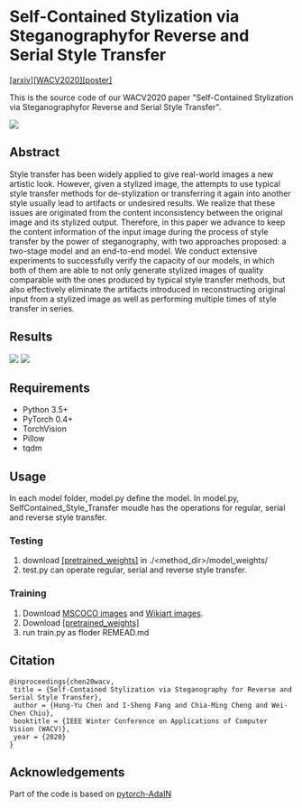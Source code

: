 # Self-Contained Stylization via Steganographyfor Reverse and Serial Style Transfer
[[arxiv]](https://arxiv.org/pdf/1812.03910.pdf)[[WACV2020]](https://openaccess.thecvf.com/content_WACV_2020/html/Chen_Self-Contained_Stylization_via_Steganography_for_Reverse_and_Serial_Style_Transfer_WACV_2020_paper.html)[[poster]](./poster.pdf)

This is the source code of our WACV2020 paper "Self-Contained Stylization via Steganographyfor Reverse and Serial Style Transfer".

![](https://github.com/IShengFang/Self-Contained_Stylization/raw/master//teaser.png)

## Abstract 
Style transfer has been widely applied to give real-world images a new artistic look. However, given a stylized image, the attempts to use typical style transfer methods for de-stylization or transferring it again into another style usually lead to artifacts or undesired results. We realize that these issues are originated from the content inconsistency between the original image and its stylized output. Therefore, in this paper we advance to keep the content information of the input image during the process of style transfer by the power of steganography, with two approaches proposed: a two-stage model and an end-to-end model. We conduct extensive experiments to successfully verify the capacity of our models, in which both of them are able to not only generate stylized images of quality comparable with the ones produced by typical style transfer methods, but also effectively eliminate the artifacts introduced in reconstructing original input from a stylized image as well as performing multiple times of style transfer in series. 

## Results
![](https://github.com/IShengFang/Self-Contained_Stylization/raw/master//result.gif)
![](https://github.com/IShengFang/Self-Contained_Stylization/raw/master//quant.png)
## Requirements
- Python 3.5+
- PyTorch 0.4+
- TorchVision
- Pillow
- tqdm

## Usage
In each model folder, model.py define the model. In model.py, SelfContained_Style_Transfer moudle has the operations for regular, serial and reverse style transfer.
### Testing
1. download [[pretrained_weights]](https://drive.google.com/drive/folders/1ZzD6tqVS57TtlD7dDHquruGWp0GKkl_X?usp=sharing) in ./<method_dir>/model_weights/
2. test.py can operate regular, serial and reverse style transfer. 
### Training 
1. Download [MSCOCO images](http://mscoco.org/dataset/#download) and [Wikiart images](https://www.kaggle.com/c/painter-by-numbers).
2. Download [[pretrained_weights]](https://drive.google.com/drive/folders/1ZzD6tqVS57TtlD7dDHquruGWp0GKkl_X?usp=sharing)
3. run train.py as floder REMEAD.md

## Citation
```
@inproceedings{chen20wacv,
 title = {Self-Contained Stylization via Steganography for Reverse and Serial Style Transfer},
 author = {Hung-Yu Chen and I-Sheng Fang and Chia-Ming Cheng and Wei-Chen Chiu},
 booktitle = {IEEE Winter Conference on Applications of Computer Vision (WACV)},
 year = {2020}
} 
```

## Acknowledgements
Part of the code is based on [pytorch-AdaIN](https://github.com/naoto0804/pytorch-AdaIN)
